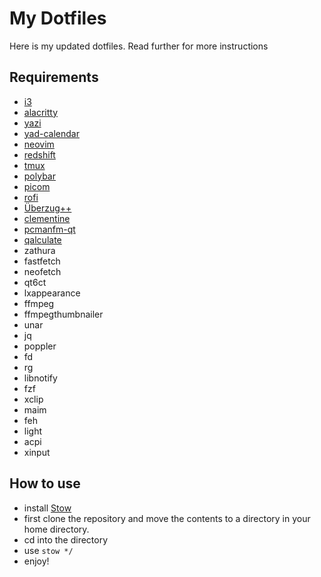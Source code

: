 # My Dotfiles

Here is my updated dotfiles.
Read further for more instructions

## Requirements

- [i3](https://i3wm.org/)
- [alacritty](https://alacritty.org/)
- [yazi](https://yazi-rs.github.io/docs/installation)
- [yad-calendar](https://yad-guide.ingk.se/calendar/yad-calendar.html)
- [neovim](https://neovim.io/)
- [redshift](https://github.com/jonls/redshift)
- [tmux](https://github.com/tmux/tmux/wiki/Installing)
- [polybar](https://github.com/polybar/polybar)
- [picom](https://github.com/yshui/picom)
- [rofi](https://github.com/davatorium/rofi)
- [Überzug++](https://github.com/jstkdng/ueberzugpp)
- [clementine](https://www.clementine-player.org/downloads)
- [pcmanfm-qt](https://wiki.archlinux.org/title/PCManFM)
- [qalculate](http://qalculate.github.io/)
- zathura
- fastfetch
- neofetch
- qt6ct
- lxappearance
- ffmpeg
- ffmpegthumbnailer
- unar
- jq
- poppler
- fd
- rg
- libnotify
- fzf
- xclip
- maim
- feh
- light
- acpi
- xinput

## How to use

- install [Stow](https://www.gnu.org/software/stow/)
- first clone the repository and move the contents to a directory in your home directory.
- cd into the directory
- use `stow */`
- enjoy!

